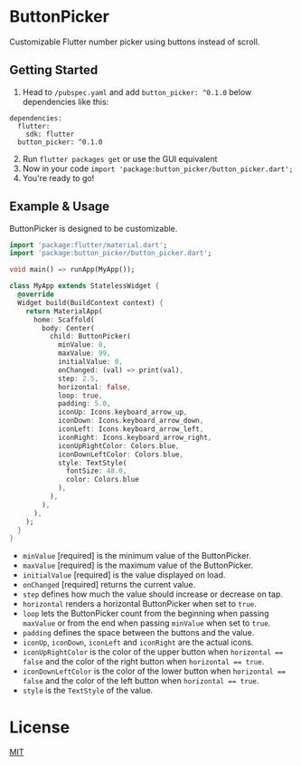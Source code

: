 # ButtonPicker

Customizable Flutter number picker using buttons instead of scroll.

## Getting Started

1. Head to `/pubspec.yaml` and add `button_picker: ^0.1.0` below dependencies like this:
```
dependencies:
  flutter:
    sdk: flutter
  button_picker: ^0.1.0
```
2. Run `flutter packages get` or use the GUI equivalent
3. Now in your code `import 'package:button_picker/button_picker.dart';`
4. You're ready to go!

## Example & Usage
ButtonPicker is designed to be customizable.

```dart
import 'package:flutter/material.dart';
import 'package:button_picker/button_picker.dart';

void main() => runApp(MyApp());

class MyApp extends StatelessWidget {
  @override
  Widget build(BuildContext context) {
    return MaterialApp(
      home: Scaffold(
        body: Center(
          child: ButtonPicker(
            minValue: 0,
            maxValue: 99,
            initialValue: 0,
            onChanged: (val) => print(val),
            step: 2.5,
            horizontal: false,
            loop: true,
            padding: 5.0,
            iconUp: Icons.keyboard_arrow_up,
            iconDown: Icons.keyboard_arrow_down,
            iconLeft: Icons.keyboard_arrow_left,
            iconRight: Icons.keyboard_arrow_right,
            iconUpRightColor: Colors.blue,
            iconDownLeftColor: Colors.blue,
            style: TextStyle(
              fontSize: 48.0,
              color: Colors.blue
            ),
          ),
        ),
      ),
    );
  }
}
```
- `minValue` [required] is the minimum value of the ButtonPicker.
- `maxValue` [required] is the maximum value of the ButtonPicker.
- `initialValue` [required] is the value displayed on load.
- `onChanged` [required] returns the current value.
- `step` defines how much the value should increase or decrease on tap.
- `horizontal` renders a horizontal ButtonPicker when set to `true`.
- `loop` lets the ButtonPicker count from the beginning when passing `maxValue` or from the end when passing `minValue` when set to `true`.
- `padding` defines the space between the buttons and the value.
- `iconUp`, `iconDown`, `iconLeft` and `iconRight` are the actual icons.
- `iconUpRightColor` is the color of the upper button when `horizontal == false` and the color of the right button when `horizontal == true`.
- `iconDownLeftColor` is the color of the lower button when `horizontal == false` and the color of the left button when `horizontal == true`.
- `style` is the `TextStyle` of the value.

# License
[MIT](LICENSE)
